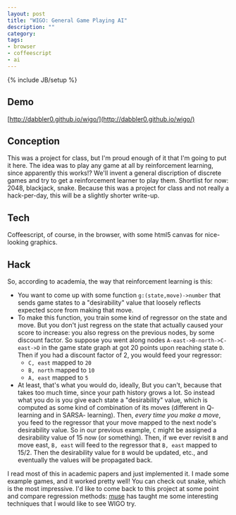 ```yaml
---
layout: post
title: "WIGO: General Game Playing AI"
description: ""
category:
tags:
- browser
- coffeescript
- ai
---
```

{% include JB/setup %}

## Demo
[http://dabbler0.github.io/wigo/](http://dabbler0.github.io/wigo/)

## Conception
This was a project for class, but I'm proud enough of it that I'm going to put it here. The idea was to play any game at all by reinforcement learning, since apparently this works!? We'll invent a general discription of discrete games and try to get a reinforcement learner to play them. Shortlist for now: 2048, blackjack, snake. Because this was a project for class and not really a hack-per-day, this will be a slightly shorter write-up.

<!--more-->

## Tech
Coffeescript, of course, in the browser, with some html5 canvas for nice-looking graphics.

## Hack
So, according to academia, the way that reinforcement learning is this:
  - You want to come up with some function `g:(state,move)->number` that sends game states to a "desirability" value that loosely reflects expected score from making that move.
  - To make this function, you train some kind of regressor on the state and move. But you don't just regress on the state that actually caused your score to increase: you also regress on the previous nodes, by some discount factor. So suppose you went along nodes `A-east->B-north->C-east->D` in the game state graph at got 20 points upon reaching state `D`. Then if you had a discount factor of 2, you would feed your regressor:
      - `C, east` mapped to `20`
      - `B, north` mapped to `10`
      - `A, east` mapped to `5`
  - At least, that's what you would do, ideally, But you can't, because that takes too much time, since your path history grows a lot. So instead what you do is you give each state a "desirability" value, which is computed as some kind of combination of its moves (different in Q- learning and in SARSA- learning). Then, _every time you make a move_, you feed to the regressor that your move mapped to the next node's desirability value. So in our previous example, `C` might be assigned a desirability value of 15 now (or something). Then, if we ever revisit `B` and move east, `B, east` will feed to the regressor that `B, east` mapped to 15/2. Then the desirability value for `B` would be updated, etc., and eventually the values will be propagated back.

I read most of this in academic papers and just implemented it. I made some example games, and it worked pretty well! You can check out snake, which is the most impressive. I'd like to come back to this project at some point and compare regression methods: [muse](http://dabbler0.github.io/hack-per-day/2014/12/14/muse/) has taught me some interesting techniques that I would like to see WIGO try.
